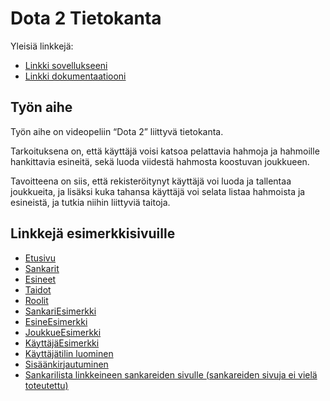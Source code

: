 # Dota 2 Tietokanta

Yleisiä linkkejä:

* [Linkki sovellukseeni](http://antleino.users.cs.helsinki.fi/tsoha/)
* [Linkki dokumentaatiooni](https://github.com/Redande/Tsoha-Bootstrap/tree/master/doc)

## Työn aihe

Työn aihe on videopeliin “Dota 2” liittyvä tietokanta. 

Tarkoituksena on, että käyttäjä voisi katsoa pelattavia hahmoja ja hahmoille hankittavia esineitä, sekä luoda viidestä hahmosta koostuvan joukkueen.

Tavoitteena on siis, että rekisteröitynyt käyttäjä voi luoda ja tallentaa joukkueita, ja lisäksi kuka tahansa käyttäjä voi selata listaa hahmoista ja esineistä, ja tutkia niihin liittyviä taitoja. 

## Linkkejä esimerkkisivuille

* [Etusivu](http://antleino.users.cs.helsinki.fi/tsoha/etusivu)
* [Sankarit](http://antleino.users.cs.helsinki.fi/tsoha/sankarit)
* [Esineet](http://antleino.users.cs.helsinki.fi/tsoha/esineet)
* [Taidot](http://antleino.users.cs.helsinki.fi/tsoha/taidot)
* [Roolit](http://antleino.users.cs.helsinki.fi/tsoha/roolit)
* [SankariEsimerkki](http://antleino.users.cs.helsinki.fi/tsoha/hahmo)
* [EsineEsimerkki](http://antleino.users.cs.helsinki.fi/tsoha/esine)
* [JoukkueEsimerkki](http://antleino.users.cs.helsinki.fi/tsoha/joukkue)
* [KäyttäjäEsimerkki](http://antleino.users.cs.helsinki.fi/tsoha/kayttaja)
* [Käyttäjätilin luominen](http://antleino.users.cs.helsinki.fi/tsoha/signup)
* [Sisäänkirjautuminen](http://antleino.users.cs.helsinki.fi/tsoha/login)
* [Sankarilista linkkeineen sankareiden sivulle (sankareiden sivuja ei vielä toteutettu)](http://antleino.users.cs.helsinki.fi/tsoha/heroes)
